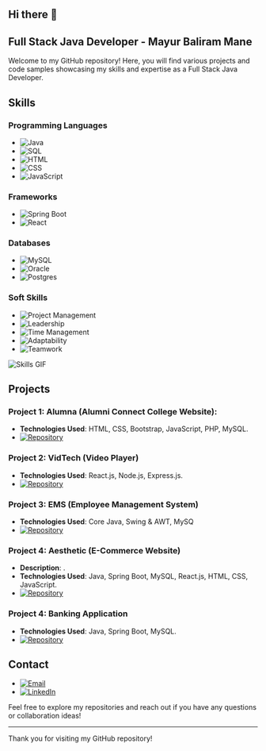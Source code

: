 ## Hi there 👋

## Full Stack Java Developer - Mayur Baliram Mane

Welcome to my GitHub repository! Here, you will find various projects and code samples showcasing my skills and expertise as a Full Stack Java Developer.

## Skills

### Programming Languages
- ![Java](https://img.shields.io/badge/Java-ED8B00?style=for-the-badge&logo=java&logoColor=white)
- ![SQL](https://img.shields.io/badge/SQL-4479A1?style=for-the-badge&logo=postgresql&logoColor=white)
- ![HTML](https://img.shields.io/badge/HTML5-E34F26?style=for-the-badge&logo=html5&logoColor=white)
- ![CSS](https://img.shields.io/badge/CSS3-1572B6?style=for-the-badge&logo=css3&logoColor=white)
- ![JavaScript](https://img.shields.io/badge/JavaScript-F7DF1E?style=for-the-badge&logo=javascript&logoColor=black)

### Frameworks
- ![Spring Boot](https://img.shields.io/badge/Spring%20Boot-6DB33F?style=for-the-badge&logo=spring-boot&logoColor=white)
- ![React](https://img.shields.io/badge/React-20232A?style=for-the-badge&logo=react&logoColor=61DAFB)

### Databases
- ![MySQL](https://img.shields.io/badge/MySQL-4479A1?style=for-the-badge&logo=mysql&logoColor=white)
- ![Oracle](https://img.shields.io/badge/Oracle-F80000?style=for-the-badge&logo=oracle&logoColor=white)
- ![Postgres](https://img.shields.io/badge/PostgreSQL-336791?style=for-the-badge&logo=postgresql&logoColor=white)

### Soft Skills
- ![Project Management](https://img.shields.io/badge/Project%20Management-007ACC?style=for-the-badge&logo=project-management&logoColor=white)
- ![Leadership](https://img.shields.io/badge/Leadership-FFD700?style=for-the-badge&logo=leader&logoColor=black)
- ![Time Management](https://img.shields.io/badge/Time%20Management-008000?style=for-the-badge&logo=time-management&logoColor=white)
- ![Adaptability](https://img.shields.io/badge/Adaptability-00CED1?style=for-the-badge&logo=adapt&logoColor=black)
- ![Teamwork](https://img.shields.io/badge/Teamwork-FFD700?style=for-the-badge&logo=teamwork&logoColor=black)

![Skills GIF](https://media.giphy.com/media/qgQUggAC3Pfv687qPC/giphy.gif)

## Projects

### Project 1: Alumna (Alumni Connect College Website):
- **Technologies Used**: HTML, CSS, Bootstrap, JavaScript, PHP, MySQL.
- [![Repository](https://img.shields.io/badge/GitHub-Repository-181717?style=for-the-badge&logo=github)](https://github.com/7mayur14/alumna)

### Project 2: VidTech (Video Player)
- **Technologies Used**: React.js, Node.js, Express.js.
- [![Repository](https://img.shields.io/badge/GitHub-Repository-181717?style=for-the-badge&logo=github)](https://github.com/7mayur14/VidTech)

### Project 3: EMS (Employee Management System) 
- **Technologies Used**: Core Java, Swing & AWT, MySQ
- [![Repository](https://img.shields.io/badge/GitHub-Repository-181717?style=for-the-badge&logo=github)](https://github.com/7mayur14/Employee-Management-Sytem)

### Project 4: Aesthetic (E-Commerce Website)
- **Description**: .
- **Technologies Used**: Java, Spring Boot, MySQL, React.js, HTML, CSS, JavaScript.
- [![Repository](https://img.shields.io/badge/GitHub-Repository-181717?style=for-the-badge&logo=github)](https://github.com/7mayur14/VidTech)

### Project 4: Banking Application
- **Technologies Used**: Java, Spring Boot, MySQL.
- [![Repository](https://img.shields.io/badge/GitHub-Repository-181717?style=for-the-badge&logo=github)](https://github.com/7mayur14/banking_app)

## Contact

- [![Email](https://img.shields.io/badge/Email-D14836?style=for-the-badge&logo=gmail&logoColor=white)](mailto:mayurmane656@gmail.com)
- [![LinkedIn](https://img.shields.io/badge/LinkedIn-0077B5?style=for-the-badge&logo=linkedin&logoColor=white)](https://www.linkedin.com/in/mayur-mane-019982175)

Feel free to explore my repositories and reach out if you have any questions or collaboration ideas!

---

Thank you for visiting my GitHub repository!
